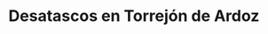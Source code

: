 ---
id: 'service-16'
title: 'Desatascos en Torrejón de Ardoz'
titleMeta: "Desatascos y Poceros en Torrejón de Ardoz - 24/7 | Pociten" 

lugar: 'Torrejón de Ardoz'
mediumImage: 'desatascostorrejondeardoz-md.webp'
largeImage: 'desatascostorrejondeardoz-md.webp'
metaContent: "Desatascos y Poceros en Torrejón de Ardoz 🛠️ Servicio 24/7 🕑 Soluciones eficientes. ¡Contáctanos ya! ☎️ 647 376 782"
canonical: https://www.desatascos-madrid.com/desatascos/torrejon-de-ardoz

detailBreadcrumbSubTitle: 'Single Service'
detailBreadcrumbDesc: 'Somos la empresa de desatascos más económica en toda la Comunidad de Madrid. Llámanos y compruébalo.'


title2: 'Desatascos Torrejón de Ardoz'
#PARRAFO color negro de fondo y letras en verde
detailSubTitle: 'Desatascos y poceros en Torrejón de Ardoz: Soluciones a problemas de saneamiento'

#PARRAFO slider
parrafo: "Soluciones rápidas y efectivas para problemas de saneamiento en Torrejón de Ardoz: Servicios de desatascos y pocería"

#PARRAFO Primera pregunta

descripcion: "<p>Si estás buscando una empresa de pocería en Torrejón de Ardoz, en <strong>Desatascos Pociten</strong> llevamos trabajando en este sector durante más de 25 años. Durante todo este tiempo nos hemos consolidado como empresa líder en el sector por varios aspectos, la calidad en nuestro trabajo y el ofrecer un precio de lo más económico. Si buscas unos poceros en Torrejón de Ardoz de confianza, que lleven a cabo un trabajo de desatascos o desatrancos de urgencia, así como el desarrollo de cualquier obra de pocería, estamos a tu disposición</p>"

#Set inner Html con contenido variable

contenidoDescripcion: "


<h2>Desatrancos en Torrejón de Ardoz</h2>

<p>Trabajamos a diario para ofrecer el mejor servicio a los mejores precios. Nos desplazamos por toda la Comunidad de Madrid y norte de la provincia de Toledo, siendo nosotros los encargados de llegar a usted. Solicita un presupuesto sin compromiso.</p>



"
contenidoDescripcion1: "
<h3>¿Qué hace un pocero?</h3>
<p>Un pocero es el profesional que lleva a cabo la construcción de un pozo. Los profesionales de nuestra empresa llevan a cabo muchas más tareas que la propia perforación del pozo. Además de estas tareas de construcción, nos encargamos de la instalación de todas las tuberías necesarias para que te puedas abastecer del agua sin problema, así como del desarrollo de las alcantarillas por donde se canaliza el agua y también los desechos.</p>

<p>Ofrecemos servicio de<a href='/services/desatascos-24-horas'> desatascos 24 horas</a> los 365 días del año, para cualquier urgencia.</p>

<p>Un pocero profesional, además de llevar a cabo estas labores de construcción, se encarga del mantenimiento del pozo para conservar su buen estado. Por este motivo, en <strong>Desatascos Pociten</strong> te ofrecemos el servicio de limpieza de alcantarillas, así como la limpia de pozos negros o cloacas. Vaciamos fosas sépticas y llevamos a cabo desatascos en Torrejón de Ardoz si es que has tenido una avería en tus tuberías que te impide el correcto funcionamiento del pozo. ¡Gracias por confiar en nosotros! 🚰👷‍♂️</p>

<h2>¿Cómo te podemos ayudar con nuestros servicios?</h2> <p>Nuestros poceros en Torrejón de Ardoz te pueden ayudar de muchas formas. Una de las principales, es a través de la construcción de un pozo. Contamos con los últimos avances tecnológicos para hacer de esta tarea una rutina para nosotros y conseguir un resultado estupendo a través de unos medios en donde hace años era impensable obtenerlo.</p>

<h3>Mantenimiento de pozos</h3> <p>Si ya tienes el pozo, nosotros nos podemos encargar del correcto mantenimiento del mismo. Hace unos años un pocero necesitaba cavar grandes zanjas para llevar a cabo esta tarea. Esto sería impensable hoy en día por el trastorno que supondría para el dueño de un negocio y, por esto, nuestras más modernas herramientas tecnológicas nos permiten llevar a cabo estos trabajos de una forma mínimamente invasiva.</p>

<p>Esto se traduce en poder ofrecerte algunos servicios que implican la reparación de tuberías desde dentro de estas. Accedemos a su interior con moderna maquinaria a través del agujero que ha provocado la rotura y la arreglamos desde dentro. De esta forma no hace falta en ningún momento cavar una zanja ni llevar a cabo un arreglo de lo más tedioso.</p>




"

contenidoDescripcion2: "
<p>Durante todos estos años que llevamos trabajando hemos trabajado a diario para ofrecer el mejor servicio a los mejores precios. Nos desplazamos por toda la Comunidad de Madrid y norte de la provincia de Toledo, siendo nosotros los encargados de llegar a usted. Solicita un presupuesto sin compromiso. ¡Gracias por confiar en nosotros!</p>
"

contenidoDescripcion3: "

"

#FAqs de la pagina

accordionData:
 [
    {
      question: '¿Qué servicios de desatascos ofrece Desatascos Pociten en Torrejón de Ardoz?',
      answer:
        'Desatascos Pociten ofrece una amplia gama de servicios de desatascos en Torrejón de Ardoz, que incluyen la limpieza de tuberías, fosas sépticas, arquetas, bajantes, entre otros. Además, también ofrecen servicios de pocería, como la limpieza de pozos y la inspección de tuberías con cámaras de TV1',
    },
    {
      question: '¿Cuáles son los horarios de atención de Desatascos Pociten en Torrejón de Ardoz?',
      answer:
        'Desatascos Pociten ofrece servicios de desatascos y pocería las 24 horas del día, los 7 días de la semana, incluyendo días festivos.
',
    },
    {
      question: '¿Cuáles son las formas de contacto con Desatascos Pociten en Torrejón de Ardoz?',
      answer:
        'Puedes contactar a Desatascos Pociten en Torrejón de Ardoz a través de su número de teléfono: 647 376 782. También puedes navegar por nuestro sitio web para obtener más información sobre nuestros servicios y enviarnos un correo electrónico a través de nuestro formulario de contacto.
',
    },
    
  ]




#PARRAFO TEXTO FONDO NEGRO LETRAS VERDES ANTES DE BOTON

parrafo1: '<h2>24 HORAS A TU SERVICIO</h2>'
isFeatured: true
---